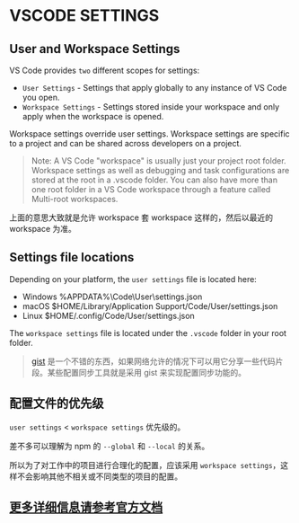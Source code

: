 # VSCODE SETTINGS

## User and Workspace Settings

VS Code provides `two` different scopes for settings:

- `User Settings` - Settings that apply globally to any instance of VS Code you open.
- `Workspace Settings` - Settings stored inside your workspace and only apply when the workspace is opened.

Workspace settings override user settings. Workspace settings are specific to a project and can be shared across developers on a project.

> Note: A VS Code "workspace" is usually just your project root folder. Workspace settings as well as debugging and task configurations are stored at the root in a .vscode folder. You can also have more than one root folder in a VS Code workspace through a feature called Multi-root workspaces.

上面的意思大致就是允许 workspace 套 workspace 这样的，然后以最近的 workspace 为准。

## Settings file locations

Depending on your platform, the `user settings` file is located here:

- Windows %APPDATA%\Code\User\settings.json
- macOS \$HOME/Library/Application Support/Code/User/settings.json
- Linux \$HOME/.config/Code/User/settings.json

The `workspace settings` file is located under the `.vscode` folder in your root folder.

> [gist](https://gist.github.com/) 是一个不错的东西，如果网络允许的情况下可以用它分享一些代码片段。某些配置同步工具就是采用 gist 来实现配置同步功能的。

## 配置文件的优先级

`user settings` < `workspace settings` 优先级的。

差不多可以理解为 npm 的 `--global` 和 `--local` 的关系。

所以为了对工作中的项目进行合理化的配置，应该采用 `workspace settings`，这样不会影响其他不相关或不同类型的项目的配置。

## [更多详细信息请参考官方文档](https://code.visualstudio.com/docs/getstarted/settings)
